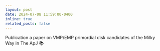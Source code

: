 ```yaml
---
layout: post
date: 2024-07-08 11:59:00-0400
inline: true
related_posts: false
---
```


Publication a paper on VMP/EMP primordial disk candidates of the Milky Way in The ApJ 📚